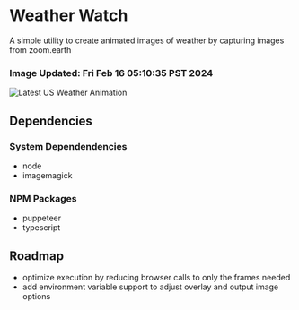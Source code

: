 # Weather Watch

A simple utility to create animated images of weather by capturing images from zoom.earth

### Image Updated: Fri Feb 16 05:10:35 PST 2024

![Latest US Weather Animation](animations/2024-02-16.webp)

## Dependencies
### System Dependendencies
* node
* imagemagick
### NPM Packages
* puppeteer
* typescript

## Roadmap
* optimize execution by reducing browser calls to only the frames needed
* add environment variable support to adjust overlay and output image options
